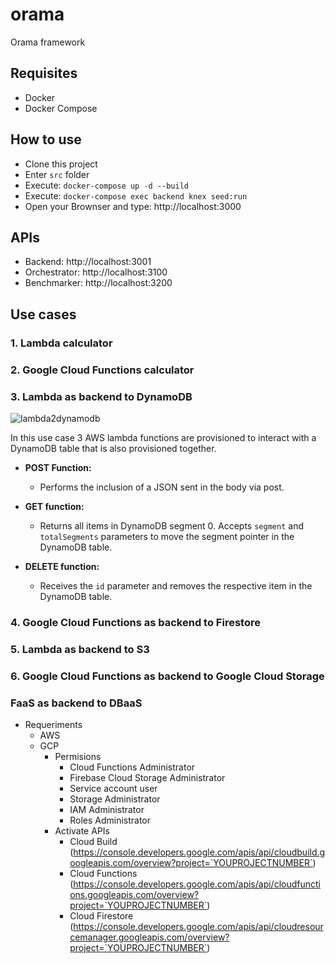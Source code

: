# orama
Orama framework

## Requisites

- Docker
- Docker Compose

## How to use

- Clone this project
- Enter `src` folder
- Execute: `docker-compose up -d --build`
- Execute: `docker-compose exec backend knex seed:run`
- Open your Brownser and type: http://localhost:3000

## APIs

 - Backend: http://localhost:3001
 - Orchestrator: http://localhost:3100
 - Benchmarker: http://localhost:3200

## Use cases

### 1. Lambda calculator
### 2. Google Cloud Functions calculator
### 3. Lambda as backend to DynamoDB
![lambda2dynamodb](../../blob/main/diagrams/usecases/orama-usecase-lambda2dynamodb.drawio.png)

In this use case 3 AWS lambda functions are provisioned to interact with a DynamoDB table that is also provisioned together.

 - **POST Function:** 
   - Performs the inclusion of a JSON sent in the body via post.

 - **GET function:** 
   - Returns all items in DynamoDB segment 0. Accepts `segment` and `totalSegments` parameters to move the segment pointer in the DynamoDB table.

 - **DELETE function:** 
   - Receives the `id` parameter and removes the respective item in the DynamoDB table.

### 4. Google Cloud Functions as backend to Firestore
### 5. Lambda as backend to S3
### 6. Google Cloud Functions as backend to Google Cloud Storage



### FaaS as backend to DBaaS

 - Requeriments
    - AWS
    - GCP
      - Permisions 
        - Cloud Functions Administrator
        - Firebase Cloud Storage Administrator
        - Service account user
        - Storage Administrator
        - IAM Administrator
        - Roles Administrator
      - Activate APIs
        - Cloud Build (https://console.developers.google.com/apis/api/cloudbuild.googleapis.com/overview?project=`YOUPROJECTNUMBER`)
        - Cloud Functions (https://console.developers.google.com/apis/api/cloudfunctions.googleapis.com/overview?project=`YOUPROJECTNUMBER`)
        - Cloud Firestore (https://console.developers.google.com/apis/api/cloudresourcemanager.googleapis.com/overview?project=`YOUPROJECTNUMBER`)


      
